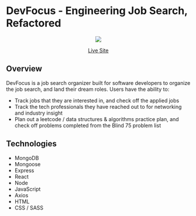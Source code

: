 # DevFocus - Engineering Job Search, Refactored
<p align=center>
<img src=https://user-images.githubusercontent.com/96442866/162792415-01e79f40-ff16-49ab-961d-cfe6238ab582.png ></img> </p>
<div align=center>
  <a href="https://devfocus.herokuapp.com/#/">Live Site</a>
</div>


## Overview
DevFocus is a job search organizer built for software developers to organize the job search, and land their dream roles. Users have the ability to:
* Track jobs that they are interested in, and check off the applied jobs
* Track the tech professionals they have reached out to for networking and industry insight
* Plan out a leetcode / data structures & algorithms practice plan, and check off problems completed from the Blind 75 problem list

## Technologies
* MongoDB
* Mongoose
* Express
* React
* Node
* JavaScript
* Axios
* HTML
* CSS / SASS
